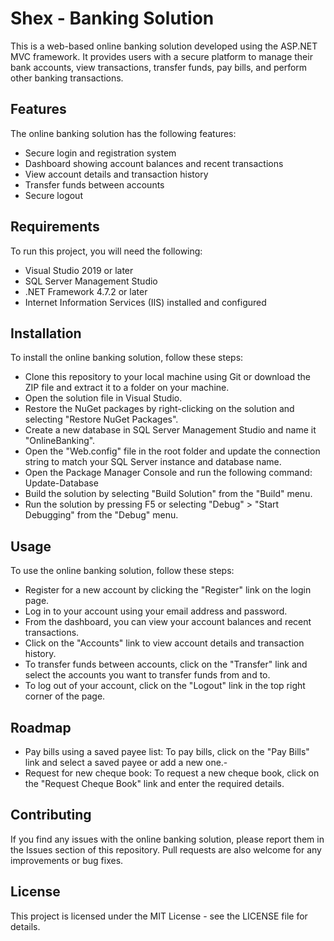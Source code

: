 # Shex - Banking Solution

This is a web-based online banking solution developed using the ASP.NET MVC framework. It provides users with a secure platform to manage their bank accounts, view transactions, transfer funds, pay bills, and perform other banking transactions.

## Features
The online banking solution has the following features:

- Secure login and registration system
- Dashboard showing account balances and recent transactions
- View account details and transaction history
- Transfer funds between accounts
- Secure logout
## Requirements
To run this project, you will need the following:

- Visual Studio 2019 or later
- SQL Server Management Studio
- .NET Framework 4.7.2 or later
- Internet Information Services (IIS) installed and configured

## Installation
To install the online banking solution, follow these steps:

- Clone this repository to your local machine using Git or download the ZIP file and extract it to a folder on your machine.
- Open the solution file in Visual Studio.
- Restore the NuGet packages by right-clicking on the solution and selecting "Restore NuGet Packages".
- Create a new database in SQL Server Management Studio and name it "OnlineBanking".
- Open the "Web.config" file in the root folder and update the connection string to match your SQL Server instance and database name.
- Open the Package Manager Console and run the following command: Update-Database
- Build the solution by selecting "Build Solution" from the "Build" menu.
- Run the solution by pressing F5 or selecting "Debug" > "Start Debugging" from the "Debug" menu.
## Usage
To use the online banking solution, follow these steps:

- Register for a new account by clicking the "Register" link on the login page.
- Log in to your account using your email address and password.
- From the dashboard, you can view your account balances and recent transactions.
- Click on the "Accounts" link to view account details and transaction history.
- To transfer funds between accounts, click on the "Transfer" link and select the accounts you want to transfer funds from and to.
- To log out of your account, click on the "Logout" link in the top right corner of the page.

## Roadmap

- Pay bills using a saved payee list: To pay bills, click on the "Pay Bills" link and select a saved payee or add a new one.- 
- Request for new cheque book: To request a new cheque book, click on the "Request Cheque Book" link and enter the required details.

## Contributing
If you find any issues with the online banking solution, please report them in the Issues section of this repository. Pull requests are also welcome for any improvements or bug fixes.

## License
This project is licensed under the MIT License - see the LICENSE file for details.
